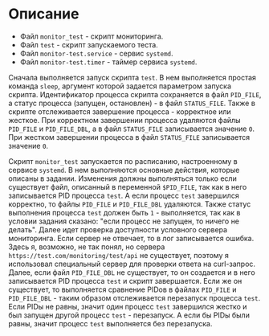 # Описание
- Файл `monitor_test` - скрипт мониторинга.
- Файл `test` - скрипт запускаемого теста.
- Файл `monitor-test.service` - сервис `systemd`.
- Файл `monitor-test.timer` - таймер сервиса `systemd`.

Сначала выполняется запуск скрипта `test`. В нем выполняется простая команда `sleep`, аргумент которой задается параметром запуска скрипта.
Идентификатор процесса скрипта сохраняется в файл `PID_FILE`, а статус процесса (запущен, остановлен) - в файл `STATUS_FILE`.
Также в скрипте отслеживается завершение процесса - корректное или жесткое. При корректном завершении процесса удаляются файлы `PID_FILE` и `PID_FILE_DBL`,
а в файл `STATUS_FILE` записывается значение `0`. При жестком завершении процесса в файл `STATUS_FILE` записывается значение `0`.

Скрипт `monitor_test` запускается по расписанию, настроенному в сервисе `systemd`. В нем выполняются основные действия, которые описаны в задании.
Изменения должны выполняться только если существует файл, описанный в переменной `$PID_FILE`, так как в него записывается PID процесса `test`.
А если процесс `test` завершился корректно, то файлы `PID_FILE` и `PID_FILE_DBL` удаляются. Также статус выполнения процесса `test` должен быть `1` - выполняется, так как
в условии задания сказано: "если процесс не запущен, то ничего не делать".
Далее идет проверка доступности условного сервера мониторинга. Если сервер не отвечает, то в лог записывается ошибка. Здесь я, возможно, не так понял, но сервера `https://test.com/monitoring/test/api`
не существует, поэтому я использовал специальный сервер для проверки ответа на curl-запрос.
Далее, если файл `PID_FILE_DBL` не существует, то он создается и в него записывается PID процесса `test` и скрипт завершается. Если же он существует,
то выполняется сравнение PIDов в файлах `PID_FILE` и `PID_FILE_DBL` - таким образом отслеживается перезапуск процесса `test`. Если PIDы не равны, значит один процесс `test` завершился жестко и был
запущен другой процесс `test` - перезапуск. А если бы PIDы были равны, значит процесс `test` выполняется без перезапуска.
